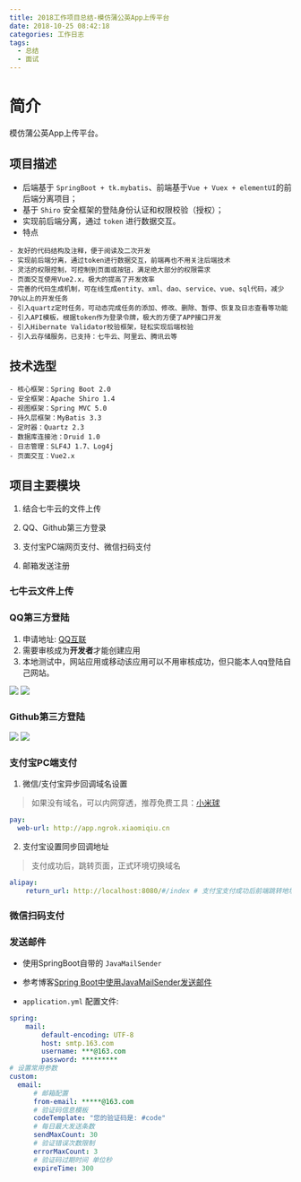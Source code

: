 ```yaml
---
title: 2018工作项目总结-模仿蒲公英App上传平台
date: 2018-10-25 08:42:18
categories: 工作日志
tags:
  - 总结
  - 面试
---
```


# 简介  

模仿蒲公英App上传平台。  

## 项目描述  

* 后端基于 ``SpringBoot + tk.mybatis``、前端基于``Vue + Vuex + elementUI``的前后端分离项目；  
* 基于 ``Shiro`` 安全框架的登陆身份认证和权限校验（授权）；  
* 实现前后端分离，通过 ``token`` 进行数据交互。  
* 特点  
```
- 友好的代码结构及注释，便于阅读及二次开发
- 实现前后端分离，通过token进行数据交互，前端再也不用关注后端技术
- 灵活的权限控制，可控制到页面或按钮，满足绝大部分的权限需求
- 页面交互使用Vue2.x，极大的提高了开发效率
- 完善的代码生成机制，可在线生成entity、xml、dao、service、vue、sql代码，减少70%以上的开发任务
- 引入quartz定时任务，可动态完成任务的添加、修改、删除、暂停、恢复及日志查看等功能
- 引入API模板，根据token作为登录令牌，极大的方便了APP接口开发
- 引入Hibernate Validator校验框架，轻松实现后端校验
- 引入云存储服务，已支持：七牛云、阿里云、腾讯云等
```

## 技术选型  

```
- 核心框架：Spring Boot 2.0
- 安全框架：Apache Shiro 1.4
- 视图框架：Spring MVC 5.0
- 持久层框架：MyBatis 3.3
- 定时器：Quartz 2.3
- 数据库连接池：Druid 1.0
- 日志管理：SLF4J 1.7、Log4j
- 页面交互：Vue2.x  
```

## 项目主要模块  

1. 结合七牛云的文件上传  

2. QQ、Github第三方登录  

3. 支付宝PC端网页支付、微信扫码支付  

4. 邮箱发送注册  


### 七牛云文件上传    



### QQ第三方登陆  

1. 申请地址: [QQ互联](https://connect.qq.com/index.html)  
2. 需要审核成为**开发者**才能创建应用  
3. 本地测试中，网站应用或移动该应用可以不用审核成功，但只能本人qq登陆自己网站。  

![](http://p8hqd7oln.bkt.clouddn.com/18-9-30/71077275.jpg)
![](http://p8hqd7oln.bkt.clouddn.com/18-9-30/23390421.jpg)

### Github第三方登陆  

![](http://p8hqd7oln.bkt.clouddn.com/18-9-30/17124559.jpg)
![](http://p8hqd7oln.bkt.clouddn.com/18-9-30/95558268.jpg)

### 支付宝PC端支付  

1. 微信/支付宝异步回调域名设置  

> 如果没有域名，可以内网穿透，推荐免费工具：[小米球](http://ngrok.ciqiuwl.cn/)

```yaml
pay:
  web-url: http://app.ngrok.xiaomiqiu.cn
```

2. 支付宝设置同步回调地址  

> 支付成功后，跳转页面，正式环境切换域名  
```yaml
alipay:
    return_url: http://localhost:8080/#/index # 支付宝支付成功后前端跳转地址（非必填）
```


### 微信扫码支付  

### 发送邮件  

* 使用SpringBoot自带的 ``JavaMailSender``  
* 参考博客[Spring Boot中使用JavaMailSender发送邮件](http://blog.didispace.com/springbootmailsender/)  

* ``application.yml`` 配置文件:  

```yaml
spring:
    mail:
        default-encoding: UTF-8
        host: smtp.163.com
        username: ***@163.com
        password: *********
# 设置常用参数
custom:
  email:
      # 邮箱配置
      from-email: *****@163.com
      # 验证码信息模板
      codeTemplate: "您的验证码是: #code"
      # 每日最大发送条数
      sendMaxCount: 30
      # 验证错误次数限制
      errorMaxCount: 3
      # 验证码过期时间 单位秒
      expireTime: 300
```





